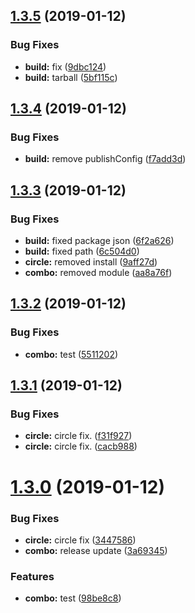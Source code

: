 ## [1.3.5](https://github.com/gideonelazar/angularry/compare/v1.3.4...v1.3.5) (2019-01-12)


### Bug Fixes

* **build:** fix ([9dbc124](https://github.com/gideonelazar/angularry/commit/9dbc124))
* **build:** tarball ([5bf115c](https://github.com/gideonelazar/angularry/commit/5bf115c))

## [1.3.4](https://github.com/gideonelazar/angularry/compare/v1.3.3...v1.3.4) (2019-01-12)


### Bug Fixes

* **build:** remove publishConfig ([f7add3d](https://github.com/gideonelazar/angularry/commit/f7add3d))

## [1.3.3](https://github.com/gideonelazar/angularry/compare/v1.3.2...v1.3.3) (2019-01-12)


### Bug Fixes

* **build:** fixed package json ([6f2a626](https://github.com/gideonelazar/angularry/commit/6f2a626))
* **build:** fixed path ([6c504d0](https://github.com/gideonelazar/angularry/commit/6c504d0))
* **circle:** removed install ([9aff27d](https://github.com/gideonelazar/angularry/commit/9aff27d))
* **combo:** removed module ([aa8a76f](https://github.com/gideonelazar/angularry/commit/aa8a76f))

## [1.3.2](https://github.com/gideonelazar/angularry/compare/v1.3.1...v1.3.2) (2019-01-12)


### Bug Fixes

* **combo:** test ([5511202](https://github.com/gideonelazar/angularry/commit/5511202))

## [1.3.1](https://github.com/gideonelazar/angularry/compare/v1.3.0...v1.3.1) (2019-01-12)


### Bug Fixes

* **circle:** circle fix. ([f31f927](https://github.com/gideonelazar/angularry/commit/f31f927))
* **circle:** circle fix. ([cacb988](https://github.com/gideonelazar/angularry/commit/cacb988))

# [1.3.0](https://github.com/gideonelazar/angularry/compare/v1.2.3...v1.3.0) (2019-01-12)


### Bug Fixes

* **circle:** circle fix ([3447586](https://github.com/gideonelazar/angularry/commit/3447586))
* **combo:** release update ([3a69345](https://github.com/gideonelazar/angularry/commit/3a69345))


### Features

* **combo:** test ([98be8c8](https://github.com/gideonelazar/angularry/commit/98be8c8))
